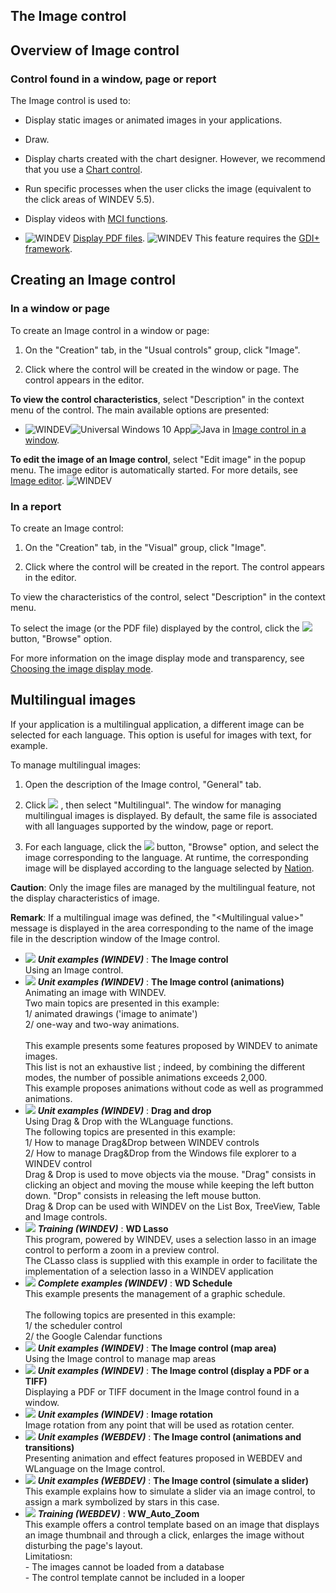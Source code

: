 


## The Image control
			



<a name="NOTE1"></a>
<a name="NOTE1_1"></a>


## Overview of Image control
<a name="overview_image_control_ELTTEXTE000250"></a>


### Control found in a window, page or report
<a name="control_found_window_page_report_ELTPARAGRAPHE000011"></a>

The Image control is used to:

- Display static images or animated images in your applications.

- Draw.

- Display charts created with the chart designer. However, we recommend that you use a [Chart control](../WDChamp/1013006.md).

- Run specific processes when the user clicks the image (equivalent to the click areas of WINDEV 5.5).

- Display videos with [MCI functions](../WDLang1/3051010.md).

- ![WINDEV](https://doc.pcsoft.fr/ext/images/us/WD.png) [Display PDF files](../WDChamp/9500147.md). 
	![WINDEV](https://doc.pcsoft.fr/ext/images/us/WD.png) This feature requires the [GDI+ framework](../Editeurs/2020007.md).






<a name="NOTE2"></a>
<a name="NOTE2_1"></a>


## Creating an Image control
<a name="creating_image_control_ELTTEXTE000274"></a>


### In a window or page
<a name="window_page_ELTPARAGRAPHE000105"></a>

To create an Image control in a window or page: 

1. On the "Creation" tab, in the "Usual controls" group, click "Image".

2. Click where the control will be created in the window or page. The control appears in the editor.




**To view the control characteristics**, select "Description" in the context menu of the control. The main available options are presented:

- ![WINDEV](https://doc.pcsoft.fr/ext/images/us/WD.png)![Universal Windows 10 App](https://doc.pcsoft.fr/ext/images/us/UNIVERSALAPP.png)![Java](https://doc.pcsoft.fr/ext/images/us/JAVA.png) in [Image control in a window](../WDChamp/9500147.md). 




**To edit the image of an Image control**, select "Edit image" in the popup menu. The image editor is automatically started. For more details, see [Image editor](../Editeurs/1410086603.md). 
<a name="NOTE2_3"></a>
![WINDEV](https://doc.pcsoft.fr/ext/images/us/WD.png) 

### In a report
<a name="report_ELTPARAGRAPHE000149"></a>

To create an Image control:

1. On the "Creation" tab, in the "Visual" group, click "Image".

2. Click where the control will be created in the report. The control appears in the editor.




To view the characteristics of the control, select "Description" in the context menu. 

To select the image (or the PDF file) displayed by the control, click the ![](https://doc.pcsoft.fr/en-US/images/image.awp?langid=3&name=Menu_Image_Editeur%20-%20HC%20N%B0001.gif)
 button, "Browse" option.

For more information on the image display mode and transparency, see [Choosing the image display mode](../WDChamp/1013134.md).

<a name="NOTE3"></a>
<a name="NOTE3_1"></a>


## Multilingual images
<a name="multilingual_images_ELTTEXTE000304"></a>
If your application is a multilingual application, a different image can be selected for each language. This option is useful for images with text, for example.

To manage multilingual images: 

1. Open the description of the Image control, "General" tab. 

2. Click ![](https://doc.pcsoft.fr/en-US/images/image.awp?langid=3&name=Menu_Image_Editeur%20-%20HC%20N%B0001.gif)
, then select "Multilingual". The window for managing multilingual images is displayed. By default, the same file is associated with all languages supported by the window, page or report.

3. For each language, click the ![](https://doc.pcsoft.fr/en-US/images/image.awp?langid=3&name=Menu_Image_Editeur%20-%20HC%20N%B0001.gif)
 button, "Browse" option, and select the image corresponding to the language. At runtime, the corresponding image will be displayed according to the language selected by [Nation](../WDLang1/3054014.md).




**Caution**: Only the image files are managed by the multilingual feature, not the display characteristics of image.

**Remark**: If a multilingual image was defined, the "&lt;Multilingual value&gt;" message is displayed in the area corresponding to the name of the image file in the description window of the Image control. 

- ![](https://doc.pcsoft.fr/en-US/images/image.awp?langid=3&name=TheImagecontrol.gif) ***Unit examples (WINDEV)*** : **The Image control** <br>Using an Image control.
- ![](https://doc.pcsoft.fr/en-US/images/image.awp?langid=3&name=TheImagecontrol_animations_.gif) ***Unit examples (WINDEV)*** : **The Image control (animations)** <br>Animating an image with WINDEV.<br>Two main topics are presented in this example:<br>1/ animated drawings ('image to animate')<br>2/ one-way and two-way animations.<br><br>This example presents some features proposed by WINDEV to animate images. <br>This list is not an exhaustive list ; indeed, by combining the different modes, the number of possible animations exceeds 2,000.<br>This example proposes animations without code as well as programmed animations.
- ![](https://doc.pcsoft.fr/en-US/images/image.awp?langid=3&name=Draganddrop.gif) ***Unit examples (WINDEV)*** : **Drag and drop** <br>Using Drag & Drop with the WLanguage functions. <br>The following topics are presented in this example:<br>1/ How to manage Drag&Drop between WINDEV controls<br>2/ How to manage Drag&Drop from the Windows file explorer to a WINDEV control<br>Drag & Drop is used to move objects via the mouse. "Drag" consists in clicking an object and moving the mouse while keeping the left button down. "Drop" consists in releasing the left mouse button.<br>Drag & Drop can be used with WINDEV on the List Box, TreeView, Table and Image controls.
- ![](https://doc.pcsoft.fr/en-US/images/image.awp?langid=3&name=WDLasso.gif) ***Training (WINDEV)*** : **WD Lasso** <br>This program, powered by WINDEV, uses a selection lasso in an image control to perform a zoom in a preview control.<br>The CLasso class is supplied with this example in order to facilitate the implementation of a selection lasso in a WINDEV application
- ![](https://doc.pcsoft.fr/en-US/images/image.awp?langid=3&name=WDSchedule.gif) ***Complete examples (WINDEV)*** : **WD Schedule** <br>This example presents the management of a graphic schedule.<br><br>The following topics are presented in this example:<br>1/ the scheduler control<br>2/ the Google Calendar functions
- ![](https://doc.pcsoft.fr/en-US/images/image.awp?langid=3&name=TheImagecontrol_maparea_.gif) ***Unit examples (WINDEV)*** : **The Image control (map area)** <br>Using the Image control to manage map areas
- ![](https://doc.pcsoft.fr/en-US/images/image.awp?langid=3&name=TheImagecontrol_displayaPDForaTIFF_.gif) ***Unit examples (WINDEV)*** : **The Image control (display a PDF or a TIFF)** <br>Displaying a PDF or TIFF document in the Image control found in a window.
- ![](https://doc.pcsoft.fr/en-US/images/image.awp?langid=3&name=Imagerotation.gif) ***Unit examples (WINDEV)*** : **Image rotation** <br>Image rotation from any point that will be used as rotation center.
- ![](https://doc.pcsoft.fr/en-US/images/image.awp?langid=3&name=TheImagecontrol_animationsandtransitions_.gif) ***Unit examples (WEBDEV)*** : **The Image control (animations and transitions)** <br>Presenting animation and effect features proposed in WEBDEV and WLanguage on the Image control.
- ![](https://doc.pcsoft.fr/en-US/images/image.awp?langid=3&name=TheImagecontrol_simulateaslider_.gif) ***Unit examples (WEBDEV)*** : **The Image control (simulate a slider)** <br>This example explains how to simulate a slider via an image control, to assign a mark symbolized by stars in this case.
- ![](https://doc.pcsoft.fr/en-US/images/image.awp?langid=3&name=WW_Auto_Zoom.gif) ***Training (WEBDEV)*** : **WW_Auto_Zoom** <br>This example offers a control template based on an image that displays an image thumbnail and through a click, enlarges the image without disturbing the page's layout.<br>Limitatiosn:<br>- The images cannot be loaded from a database<br>- The control template cannot be included in a looper



